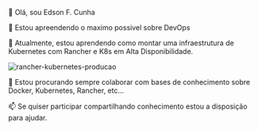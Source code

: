 👋 Olá, sou Edson F. Cunha

👀 Estou apreendendo o maximo possivel sobre DevOps

🌱 Atualmente, estou aprendendo como montar uma infraestrutura de Kubernetes com Rancher e K8s em Alta Disponibilidade.

![rancher-kubernetes-producao](https://user-images.githubusercontent.com/52961166/116400929-9fd20000-a7f8-11eb-8e06-fe9cf393e4a9.png)

💞️ Estou procurando sempre colaborar com bases de conhecimento sobre Docker, Kubernetes, Rancher, etc...
   
📫 Se quiser participar compartilhando conhecimento estou a disposição para ajudar.

<!---
efcunha/efcunha is a ✨ special ✨ repository because its `README.md` (this file) appears on your GitHub profile.
You can click the Preview link to take a look at your changes.
--->
